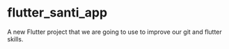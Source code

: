 # flutter_santi_app

A new Flutter project that we are going to use to improve our git and flutter skills.

